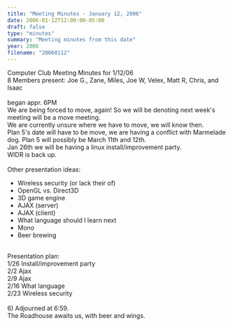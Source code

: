 ```yaml
---
title: "Meeting Minutes - January 12, 2006"
date: 2006-01-12T12:00:00-05:00
draft: false
type: "minutes"
summary: "Meeting minutes from this date"
year: 2006
filename: "20060112"
---
```


Computer Club Meeting Minutes for 1/12/06<br>
8 Members present: Joe G., Zane, Miles, Joe W, Velex, Matt R, Chris, and Isaac<br>
<br>
began appr. 6PM<br>
We are being forced to move, again!  So we will be denoting next week's meeting 
will be a move meeting.<br>
We are currently unsure where we have to move, we will know then.<br>
Plan 5's date will have to be move, we are having a conflict with Marmelade dog. Plan 5 will possibly be March 11th and 12th.<br>
Jan 26th we will be having a linux install/improvement party.<br>
WIDR is back up.<br>
<br>
Other presentation ideas:<br>
- Wireless security (or lack their of)<br>
- OpenGL vs. Direct3D<br>
- 3D game engine<br>
- AJAX (server)<br>
- AJAX (client)<br>
- What language should I learn next<br>
- Mono<br>
- Beer brewing<br>
<br>
Presentation plan:<br>
1/26 Install/improvement party<br>
2/2  Ajax<br>
2/9  Ajax<br>
2/16 What language<br>
2/23 Wireless security<br>
<br>
6) Adjourned at 6:59.<br>
The Roadhouse awaits us, with beer and wings.<br>

